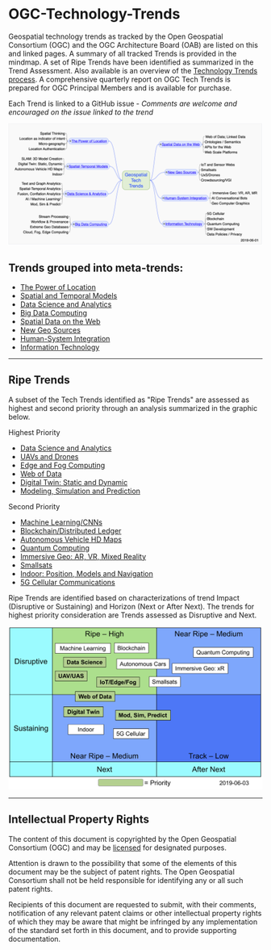 # OGC-Technology-Trends
Geospatial technology trends as tracked by the Open Geospatial Consortium (OGC) and the OGC Architecture Board (OAB) are listed on this and linked pages. A summary of all tracked Trends is provided in the mindmap.  A set of Ripe Trends have been identified as summarized in the Trend Assessment.  Also available is an overview of the [Technology Trends process](http://www.opengeospatial.org/OGCTechTrends).  A comprehensive quarterly report on OGC Tech Trends is prepared for OGC Principal Members and is available for purchase.

Each Trend is linked to a GitHub issue - *Comments are welcome and encouraged on the issue linked to the trend*

![Tech Trends Mindmap](images/TechTrendsMindmap.png)


## Trends grouped into meta-trends:

   * [The Power of Location](chapter-01.adoc)
   * [Spatial and Temporal Models](chapter-02.adoc)
   * [Data Science and Analytics](chapter-04.adoc)
   * [Big Data Computing](chapter-03.adoc)
   * [Spatial Data on the Web](chapter-05.adoc)
   * [New Geo Sources](chapter-06.adoc)
   * [Human-System Integration](chapter-07.adoc)
   * [Information Technology](chapter-08.adoc)

___________

## Ripe Trends

A subset of the Tech Trends identified as "Ripe Trends" are assessed as highest and second priority through an analysis summarized in the graphic below.

Highest Priority

* [Data Science and Analytics](chapter-04.adoc)
* [UAVs and Drones](Trends/UXS.adoc)
* [Edge and Fog Computing](Trends/EdgeIntelligenceAndFogComputing.adoc)
* [Web of Data](Trends/WebofData.adoc)
* [Digital Twin: Static and Dynamic](Trends/DigitalTwins.adoc)
* [Modeling, Simulation and Prediction](Trends/ModSimPredict.adoc)

Second Priority

* [Machine Learning/CNNs](Trends/MachineLearning.adoc)
* [Blockchain/Distributed Ledger](Trends/BlockchainAnddistributedledger.adoc)
* [Autonomous Vehicle HD Maps](Trends/AutonomousVehiclesHDMaps.adoc)
* [Quantum Computing](Trends/QuantumComputing.adoc)
* [Immersive Geo: AR, VR, Mixed Reality](Trends/ImmersiveGeo.adoc)
* [Smallsats](Trends/Smallsats.adoc)
* [Indoor: Position, Models and Navigation](Trends/Indoor.adoc)
* [5G Cellular Communications](Trends/5G.adoc)

Ripe Trends are identified based on characterizations of trend Impact (Disruptive or Sustaining) and Horizon (Next or After Next).  The trends for highest priority consideration are Trends assessed as Disruptive and Next.

![Trend Assessment](images/TrendAssessment.png)

___________


## Intellectual Property Rights

The content of this document is copyrighted by the Open Geospatial Consortium (OGC) and may be [licensed](https://github.com/opengeospatial/er_template/blob/master/LICENSE) for designated purposes.

Attention is drawn to the possibility that some of the elements of this document may be the subject of patent rights. The Open Geospatial Consortium shall not be held responsible for identifying any or all such patent rights.

Recipients of this document are requested to submit, with their comments, notification of any relevant patent claims or other intellectual property rights of which they may be aware that might be infringed by any implementation of the standard set forth in this document, and to provide supporting documentation.
